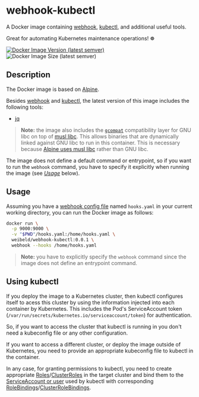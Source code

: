 # webhook-kubectl 

A Docker image containing [webhook](https://github.com/adnanh/webhook), [kubectl](https://kubernetes.io/docs/reference/kubectl/kubectl/), and additional useful tools.

Great for automating Kubernetes maintenance operations! ☸️

[![Docker Image Version (latest semver)](https://img.shields.io/docker/v/weibeld/webhook-kubectl?color=blue&label=docker%20hub&logo=docker&logoColor=white&sort=semver)](https://hub.docker.com/r/weibeld/webhook-kubectl)
![Docker Image Size (latest semver)](https://img.shields.io/docker/image-size/weibeld/webhook-kubectl?color=blue&label=image%20size&logo=docker&logoColor=white&sort=semver)

## Description

The Docker image is based on [Alpine](https://www.alpinelinux.org/).

Besides [webhook](https://github.com/adnanh/webhook) and [kubectl](https://kubernetes.io/docs/reference/kubectl/kubectl/), the latest version of this image includes the following tools:

- [jq](https://stedolan.github.io/jq/)

> **Note:** the image also includes the [`gcompat`](https://pkgs.alpinelinux.org/package/edge/community/x86/gcompat) compatibility layer for GNU libc on top of [musl libc](https://musl.libc.org/). This allows binaries that are dynamically linked against GNU libc to run in this container. This is necessary because [Alpine uses musl libc](https://www.alpinelinux.org/posts/Alpine-Linux-has-switched-to-musl-libc.html) rather than GNU libc.

The image does not define a default command or entrypoint, so if you want to run the `webhook` command, you have to specify it explicitly when running the image (see [_Usage_](#usage) below).

## Usage

Assuming you have a [webhook config file](https://github.com/adnanh/webhook#configuration) named `hooks.yaml` in your current working directory, you can run the Docker image as follows:
 
```bash
docker run \
  -p 9000:9000 \
  -v "$PWD"/hooks.yaml:/home/hooks.yaml \
  weibeld/webhook-kubectl:0.0.1 \
  webhook --hooks /home/hooks.yaml
```

> **Note:** you have to explicitly specify the `webhook` command since the image does not define an entrypoint command.

## Using kubectl

If you deploy the image to a Kubernetes cluster, then kubectl configures itself to acess this cluster by using the information injected into each container by Kubernetes. This includes the Pod's ServiceAccount token (`/var/run/secrets/kubernetes.io/serviceaccount/token`) for authentication.

So, if you want to access the cluster that kubectl is running in you don't need a kubeconfig file or any other configuration.

If you want to access a different cluster, or deploy the image outside of Kubernetes, you need to provide an appropriate kubeconfig file to kubectl in the container.

In any case, for granting permissions to kubectl, you need to create appropriate [Roles](https://kubernetes.io/docs/reference/generated/kubernetes-api/v1.22/#role-v1-rbac-authorization-k8s-io)/[ClusterRoles](https://kubernetes.io/docs/reference/generated/kubernetes-api/v1.22/#clusterrole-v1-rbac-authorization-k8s-io) in the target cluster and bind them to the [ServiceAccount or user](https://kubernetes.io/docs/reference/access-authn-authz/authentication/) used by kubectl with corresponding [RoleBindings](https://kubernetes.io/docs/reference/generated/kubernetes-api/v1.22/#rolebinding-v1-rbac-authorization-k8s-io)/[ClusterRoleBindings](https://kubernetes.io/docs/reference/generated/kubernetes-api/v1.22/#clusterrolebinding-v1-rbac-authorization-k8s-io).
